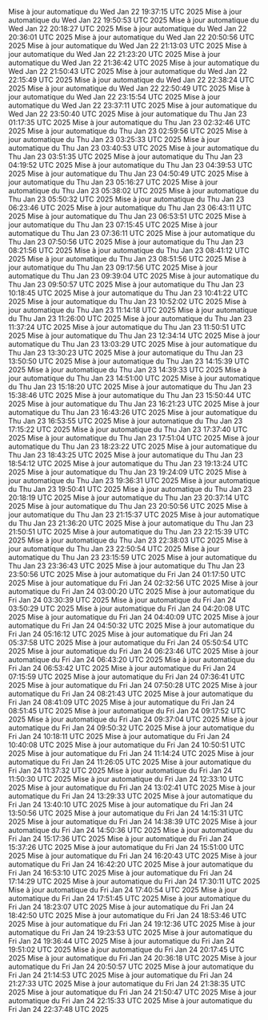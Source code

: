 Mise à jour automatique du Wed Jan 22 19:37:15 UTC 2025
Mise à jour automatique du Wed Jan 22 19:50:53 UTC 2025
Mise à jour automatique du Wed Jan 22 20:18:27 UTC 2025
Mise à jour automatique du Wed Jan 22 20:36:01 UTC 2025
Mise à jour automatique du Wed Jan 22 20:50:56 UTC 2025
Mise à jour automatique du Wed Jan 22 21:13:03 UTC 2025
Mise à jour automatique du Wed Jan 22 21:23:20 UTC 2025
Mise à jour automatique du Wed Jan 22 21:36:42 UTC 2025
Mise à jour automatique du Wed Jan 22 21:50:43 UTC 2025
Mise à jour automatique du Wed Jan 22 22:15:49 UTC 2025
Mise à jour automatique du Wed Jan 22 22:38:24 UTC 2025
Mise à jour automatique du Wed Jan 22 22:50:49 UTC 2025
Mise à jour automatique du Wed Jan 22 23:15:54 UTC 2025
Mise à jour automatique du Wed Jan 22 23:37:11 UTC 2025
Mise à jour automatique du Wed Jan 22 23:50:40 UTC 2025
Mise à jour automatique du Thu Jan 23 01:17:35 UTC 2025
Mise à jour automatique du Thu Jan 23 02:32:46 UTC 2025
Mise à jour automatique du Thu Jan 23 02:59:56 UTC 2025
Mise à jour automatique du Thu Jan 23 03:25:33 UTC 2025
Mise à jour automatique du Thu Jan 23 03:40:53 UTC 2025
Mise à jour automatique du Thu Jan 23 03:51:35 UTC 2025
Mise à jour automatique du Thu Jan 23 04:19:52 UTC 2025
Mise à jour automatique du Thu Jan 23 04:39:53 UTC 2025
Mise à jour automatique du Thu Jan 23 04:50:49 UTC 2025
Mise à jour automatique du Thu Jan 23 05:16:27 UTC 2025
Mise à jour automatique du Thu Jan 23 05:38:02 UTC 2025
Mise à jour automatique du Thu Jan 23 05:50:32 UTC 2025
Mise à jour automatique du Thu Jan 23 06:23:46 UTC 2025
Mise à jour automatique du Thu Jan 23 06:43:11 UTC 2025
Mise à jour automatique du Thu Jan 23 06:53:51 UTC 2025
Mise à jour automatique du Thu Jan 23 07:15:45 UTC 2025
Mise à jour automatique du Thu Jan 23 07:36:11 UTC 2025
Mise à jour automatique du Thu Jan 23 07:50:56 UTC 2025
Mise à jour automatique du Thu Jan 23 08:21:56 UTC 2025
Mise à jour automatique du Thu Jan 23 08:41:12 UTC 2025
Mise à jour automatique du Thu Jan 23 08:51:56 UTC 2025
Mise à jour automatique du Thu Jan 23 09:17:56 UTC 2025
Mise à jour automatique du Thu Jan 23 09:39:04 UTC 2025
Mise à jour automatique du Thu Jan 23 09:50:57 UTC 2025
Mise à jour automatique du Thu Jan 23 10:18:45 UTC 2025
Mise à jour automatique du Thu Jan 23 10:41:22 UTC 2025
Mise à jour automatique du Thu Jan 23 10:52:02 UTC 2025
Mise à jour automatique du Thu Jan 23 11:14:18 UTC 2025
Mise à jour automatique du Thu Jan 23 11:26:00 UTC 2025
Mise à jour automatique du Thu Jan 23 11:37:24 UTC 2025
Mise à jour automatique du Thu Jan 23 11:50:51 UTC 2025
Mise à jour automatique du Thu Jan 23 12:34:14 UTC 2025
Mise à jour automatique du Thu Jan 23 13:03:29 UTC 2025
Mise à jour automatique du Thu Jan 23 13:30:23 UTC 2025
Mise à jour automatique du Thu Jan 23 13:50:50 UTC 2025
Mise à jour automatique du Thu Jan 23 14:15:39 UTC 2025
Mise à jour automatique du Thu Jan 23 14:39:33 UTC 2025
Mise à jour automatique du Thu Jan 23 14:51:00 UTC 2025
Mise à jour automatique du Thu Jan 23 15:18:20 UTC 2025
Mise à jour automatique du Thu Jan 23 15:38:46 UTC 2025
Mise à jour automatique du Thu Jan 23 15:50:44 UTC 2025
Mise à jour automatique du Thu Jan 23 16:21:23 UTC 2025
Mise à jour automatique du Thu Jan 23 16:43:26 UTC 2025
Mise à jour automatique du Thu Jan 23 16:53:55 UTC 2025
Mise à jour automatique du Thu Jan 23 17:15:22 UTC 2025
Mise à jour automatique du Thu Jan 23 17:37:40 UTC 2025
Mise à jour automatique du Thu Jan 23 17:51:04 UTC 2025
Mise à jour automatique du Thu Jan 23 18:23:22 UTC 2025
Mise à jour automatique du Thu Jan 23 18:43:25 UTC 2025
Mise à jour automatique du Thu Jan 23 18:54:12 UTC 2025
Mise à jour automatique du Thu Jan 23 19:13:24 UTC 2025
Mise à jour automatique du Thu Jan 23 19:24:09 UTC 2025
Mise à jour automatique du Thu Jan 23 19:36:31 UTC 2025
Mise à jour automatique du Thu Jan 23 19:50:41 UTC 2025
Mise à jour automatique du Thu Jan 23 20:18:19 UTC 2025
Mise à jour automatique du Thu Jan 23 20:37:14 UTC 2025
Mise à jour automatique du Thu Jan 23 20:50:56 UTC 2025
Mise à jour automatique du Thu Jan 23 21:15:37 UTC 2025
Mise à jour automatique du Thu Jan 23 21:36:20 UTC 2025
Mise à jour automatique du Thu Jan 23 21:50:51 UTC 2025
Mise à jour automatique du Thu Jan 23 22:15:39 UTC 2025
Mise à jour automatique du Thu Jan 23 22:38:03 UTC 2025
Mise à jour automatique du Thu Jan 23 22:50:54 UTC 2025
Mise à jour automatique du Thu Jan 23 23:15:59 UTC 2025
Mise à jour automatique du Thu Jan 23 23:36:43 UTC 2025
Mise à jour automatique du Thu Jan 23 23:50:56 UTC 2025
Mise à jour automatique du Fri Jan 24 01:17:50 UTC 2025
Mise à jour automatique du Fri Jan 24 02:32:56 UTC 2025
Mise à jour automatique du Fri Jan 24 03:00:20 UTC 2025
Mise à jour automatique du Fri Jan 24 03:30:39 UTC 2025
Mise à jour automatique du Fri Jan 24 03:50:29 UTC 2025
Mise à jour automatique du Fri Jan 24 04:20:08 UTC 2025
Mise à jour automatique du Fri Jan 24 04:40:09 UTC 2025
Mise à jour automatique du Fri Jan 24 04:50:32 UTC 2025
Mise à jour automatique du Fri Jan 24 05:16:12 UTC 2025
Mise à jour automatique du Fri Jan 24 05:37:58 UTC 2025
Mise à jour automatique du Fri Jan 24 05:50:54 UTC 2025
Mise à jour automatique du Fri Jan 24 06:23:46 UTC 2025
Mise à jour automatique du Fri Jan 24 06:43:20 UTC 2025
Mise à jour automatique du Fri Jan 24 06:53:42 UTC 2025
Mise à jour automatique du Fri Jan 24 07:15:59 UTC 2025
Mise à jour automatique du Fri Jan 24 07:36:41 UTC 2025
Mise à jour automatique du Fri Jan 24 07:50:28 UTC 2025
Mise à jour automatique du Fri Jan 24 08:21:43 UTC 2025
Mise à jour automatique du Fri Jan 24 08:41:09 UTC 2025
Mise à jour automatique du Fri Jan 24 08:51:45 UTC 2025
Mise à jour automatique du Fri Jan 24 09:17:52 UTC 2025
Mise à jour automatique du Fri Jan 24 09:37:04 UTC 2025
Mise à jour automatique du Fri Jan 24 09:50:32 UTC 2025
Mise à jour automatique du Fri Jan 24 10:18:11 UTC 2025
Mise à jour automatique du Fri Jan 24 10:40:08 UTC 2025
Mise à jour automatique du Fri Jan 24 10:50:51 UTC 2025
Mise à jour automatique du Fri Jan 24 11:14:24 UTC 2025
Mise à jour automatique du Fri Jan 24 11:26:05 UTC 2025
Mise à jour automatique du Fri Jan 24 11:37:32 UTC 2025
Mise à jour automatique du Fri Jan 24 11:50:30 UTC 2025
Mise à jour automatique du Fri Jan 24 12:33:10 UTC 2025
Mise à jour automatique du Fri Jan 24 13:02:41 UTC 2025
Mise à jour automatique du Fri Jan 24 13:29:33 UTC 2025
Mise à jour automatique du Fri Jan 24 13:40:10 UTC 2025
Mise à jour automatique du Fri Jan 24 13:50:56 UTC 2025
Mise à jour automatique du Fri Jan 24 14:15:31 UTC 2025
Mise à jour automatique du Fri Jan 24 14:38:39 UTC 2025
Mise à jour automatique du Fri Jan 24 14:50:36 UTC 2025
Mise à jour automatique du Fri Jan 24 15:17:36 UTC 2025
Mise à jour automatique du Fri Jan 24 15:37:26 UTC 2025
Mise à jour automatique du Fri Jan 24 15:51:00 UTC 2025
Mise à jour automatique du Fri Jan 24 16:20:43 UTC 2025
Mise à jour automatique du Fri Jan 24 16:42:20 UTC 2025
Mise à jour automatique du Fri Jan 24 16:53:10 UTC 2025
Mise à jour automatique du Fri Jan 24 17:14:29 UTC 2025
Mise à jour automatique du Fri Jan 24 17:30:11 UTC 2025
Mise à jour automatique du Fri Jan 24 17:40:54 UTC 2025
Mise à jour automatique du Fri Jan 24 17:51:45 UTC 2025
Mise à jour automatique du Fri Jan 24 18:23:07 UTC 2025
Mise à jour automatique du Fri Jan 24 18:42:50 UTC 2025
Mise à jour automatique du Fri Jan 24 18:53:46 UTC 2025
Mise à jour automatique du Fri Jan 24 19:12:36 UTC 2025
Mise à jour automatique du Fri Jan 24 19:23:53 UTC 2025
Mise à jour automatique du Fri Jan 24 19:36:44 UTC 2025
Mise à jour automatique du Fri Jan 24 19:51:02 UTC 2025
Mise à jour automatique du Fri Jan 24 20:17:45 UTC 2025
Mise à jour automatique du Fri Jan 24 20:36:18 UTC 2025
Mise à jour automatique du Fri Jan 24 20:50:57 UTC 2025
Mise à jour automatique du Fri Jan 24 21:14:53 UTC 2025
Mise à jour automatique du Fri Jan 24 21:27:33 UTC 2025
Mise à jour automatique du Fri Jan 24 21:38:35 UTC 2025
Mise à jour automatique du Fri Jan 24 21:50:47 UTC 2025
Mise à jour automatique du Fri Jan 24 22:15:33 UTC 2025
Mise à jour automatique du Fri Jan 24 22:37:48 UTC 2025
